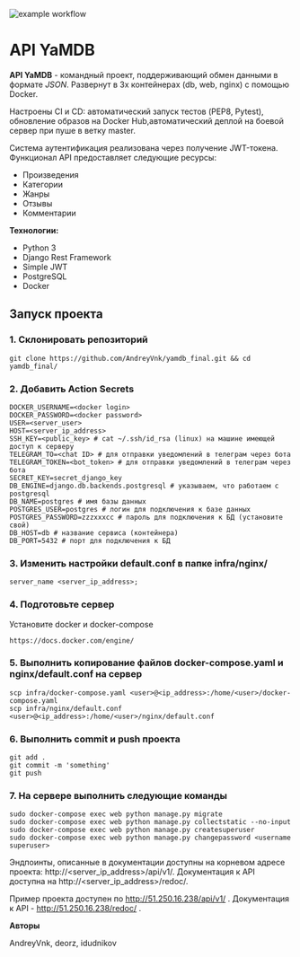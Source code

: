 ![example workflow](https://github.com/AndreyVnk/yamdb_final/actions/workflows/yamdb_workflow.yml/badge.svg)
# API YaMDB

**API YaMDB** - командный проект, поддерживающий обмен данными в формате *JSON*. Развернут в 3х контейнерах (db, web, nginx) c помощью Docker.

Настроены CI и CD: автоматический запуск тестов (PEP8, Pytest), обновление образов на Docker Hub,автоматический деплой на боевой сервер при пуше в ветку master.

Cистема аутентификация реализована через получение JWT-токена. Функционал API предоставляет следующие ресурсы:

- Произведения
- Категории
- Жанры
- Отзывы
- Комментарии

**Технологии:**

* Python 3
* Django Rest Framework
* Simple JWT
* PostgreSQL
* Docker

## Запуск проекта ##
### 1. Склонировать репозиторий
```
git clone https://github.com/AndreyVnk/yamdb_final.git && cd yamdb_final/
```
### 2. Добавить Action Secrets
```
DOCKER_USERNAME=<docker login>
DOCKER_PASSWORD=<docker password>
USER=<server_user>
HOST=<server_ip_address>
SSH_KEY=<public_key> # cat ~/.ssh/id_rsa (linux) на машине имеющей доступ к серверу
TELEGRAM_TO=<chat ID> # для отправки уведомлений в телеграм через бота
TELEGRAM_TOKEN=<bot_token> # для отправки уведомлений в телеграм через бота
SECRET_KEY=secret_django_key
DB_ENGINE=django.db.backends.postgresql # указываем, что работаем с postgresql
DB_NAME=postgres # имя базы данных
POSTGRES_USER=postgres # логин для подключения к базе данных
POSTGRES_PASSWORD=zzzxxxcc # пароль для подключения к БД (установите свой)
DB_HOST=db # название сервиса (контейнера)
DB_PORT=5432 # порт для подключения к БД
```
### 3. Изменить настройки default.conf в папке infra/nginx/
```
server_name <server_ip_address>;
```
### 4. Подготовьте сервер
Установите docker и docker-compose
```
https://docs.docker.com/engine/
```
### 5. Выполнить копирование файлов docker-compose.yaml и nginx/default.conf на сервер
```
scp infra/docker-compose.yaml <user>@<ip_address>:/home/<user>/docker-compose.yaml
scp infra/nginx/default.conf <user>@<ip_address>:/home/<user>/nginx/default.conf
```
### 6. Выполнить commit и push проекта
```
git add .
git commit -m 'something'
git push
```
### 7. На сервере выполнить следующие команды
```
sudo docker-compose exec web python manage.py migrate
sudo docker-compose exec web python manage.py collectstatic --no-input
sudo docker-compose exec web python manage.py createsuperuser
sudo docker-compose exec web python manage.py changepassword <username superuser>
```
Эндпоинты, описанные в документации доступны на корневом адресе проекта: http://<server_ip_address>/api/v1/. Документация к API доступна на http://<server_ip_address>/redoc/.

Пример проекта доступен по http://51.250.16.238/api/v1/ . Документация к API - http://51.250.16.238/redoc/ . 

**Авторы** 

AndreyVnk, deorz, idudnikov
